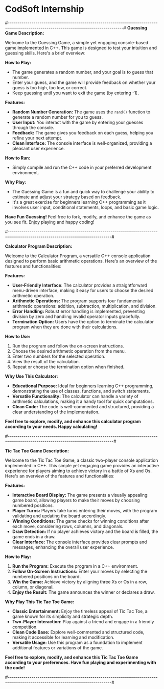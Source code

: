 # CodSoft Internship

#----------------------------------------------------------------------------------------------------------------------------------------#
**Guessing Game Description:**

Welcome to the Guessing Game, a simple yet engaging console-based game implemented in C++. This game is designed to test your intuition and guessing skills. Here's a brief overview:

**How to Play:**
- The game generates a random number, and your goal is to guess that number.
- Enter your guess, and the game will provide feedback on whether your guess is too high, too low, or correct.
- Keep guessing until you want to exit the game (by entering -1).

**Features:**
- **Random Number Generation:** The game uses the `rand()` function to generate a random number for you to guess.
- **User Input:** You interact with the game by entering your guesses through the console.
- **Feedback:** The game gives you feedback on each guess, helping you refine your next attempt.
- **Clean Interface:** The console interface is well-organized, providing a pleasant user experience.

**How to Run:**
- Simply compile and run the C++ code in your preferred development environment.

**Why Play:**
- The Guessing Game is a fun and quick way to challenge your ability to estimate and adjust your strategy based on feedback.
- It's a great exercise for beginners learning C++ programming as it involves user input, conditional statements, loops, and basic game logic.

**Have Fun Guessing!**
Feel free to fork, modify, and enhance the game as you see fit. Enjoy playing and happy coding!


#----------------------------------------------------------------------------------------------------------------------------------#


**Calculator Program Description:**

Welcome to the Calculator Program, a versatile C++ console application designed to perform basic arithmetic operations. Here's an overview of the features and functionalities:

**Features:**
- **User-Friendly Interface:** The calculator provides a straightforward menu-driven interface, making it easy for users to choose the desired arithmetic operation.
- **Arithmetic Operations:** The program supports four fundamental arithmetic operations: addition, subtraction, multiplication, and division.
- **Error Handling:** Robust error handling is implemented, preventing division by zero and handling invalid operator inputs gracefully.
- **Termination Option:** Users have the option to terminate the calculator program when they are done with their calculations.

**How to Use:**
1. Run the program and follow the on-screen instructions.
2. Choose the desired arithmetic operation from the menu.
3. Enter two numbers for the selected operation.
4. View the result of the calculation.
5. Repeat or choose the termination option when finished.

**Why Use This Calculator:**
- **Educational Purpose:** Ideal for beginners learning C++ programming, demonstrating the use of classes, functions, and switch statements.
- **Versatile Functionality:** The calculator can handle a variety of arithmetic calculations, making it a handy tool for quick computations.
- **Clean Code:** The code is well-commented and structured, providing a clear understanding of the implementation.

**Feel free to explore, modify, and enhance this calculator program according to your needs. Happy calculating!**


#-----------------------------------------------------------------------------------------------------------------------------------#


**Tic Tac Toe Game Description:**

Welcome to the Tic Tac Toe Game, a classic two-player console application implemented in C++. This simple yet engaging game provides an interactive experience for players aiming to achieve victory in a battle of Xs and Os. Here's an overview of the features and functionalities:

**Features:**
- **Interactive Board Display:** The game presents a visually appealing game board, allowing players to make their moves by choosing numbered positions.
- **Player Turns:** Players take turns entering their moves, with the program validating and updating the board accordingly.
- **Winning Conditions:** The game checks for winning conditions after each move, considering rows, columns, and diagonals.
- **Draw Detection:** If no player achieves victory and the board is filled, the game ends in a draw.
- **Clear Interface:** The console interface provides clear prompts and messages, enhancing the overall user experience.

**How to Play:**
1. **Run the Program:** Execute the program in a C++ environment.
2. **Follow On-Screen Instructions:** Enter your moves by selecting the numbered positions on the board.
3. **Win the Game:** Achieve victory by aligning three Xs or Os in a row, column, or diagonal.
4. **Enjoy the Result:** The game announces the winner or declares a draw.

**Why Play This Tic Tac Toe Game:**
- **Classic Entertainment:** Enjoy the timeless appeal of Tic Tac Toe, a game known for its simplicity and strategic depth.
- **Two-Player Interaction:** Play against a friend and engage in a friendly competition.
- **Clean Code Base:** Explore well-commented and structured code, making it accessible for learning and modification.
- **Versatile Usage:** Use this program as a foundation to implement additional features or variations of the game.

**Feel free to explore, modify, and enhance this Tic Tac Toe Game according to your preferences. Have fun playing and experimenting with the code!**


#----------------------------------------------------------------------------------------------------------------------------------#



